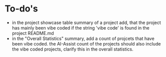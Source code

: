 # To-do's

* in the project showcase table summary of a project add, that the project has mainly been vibe coded if the string 'vibe code' is found in the project README.md
* in the "Overall Statistics" summary, add a count of projcets that have been vibe coded. the AI-Assist count of the projects should also include the vibe coded projects, clarify this in the overall statistics.
